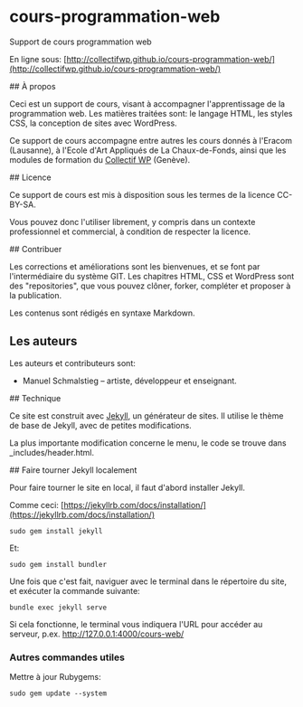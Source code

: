 # cours-programmation-web
Support de cours programmation web

En ligne sous: [http://collectifwp.github.io/cours-programmation-web/](http://collectifwp.github.io/cours-programmation-web/)

## À propos

Ceci est un support de cours, visant à accompagner l'apprentissage de la programmation web. Les matières traitées sont: le langage HTML, les styles CSS, la conception de sites avec WordPress.

Ce support de cours accompagne entre autres les cours donnés à l'Eracom (Lausanne), à l'Ecole d'Art Appliqués de La Chaux-de-Fonds, ainsi que les modules de formation du [Collectif WP](http://collectifwp.ch) (Genève).

## Licence

Ce support de cours est mis à disposition sous les termes de la licence CC-BY-SA.

Vous pouvez donc l'utiliser librement, y compris dans un contexte professionnel et commercial, à condition de respecter la licence.

## Contribuer

Les corrections et améliorations sont les bienvenues, et se font par l'intermédiaire du système GIT. Les chapitres HTML, CSS et WordPress sont des "repositories", que vous pouvez clôner, forker, compléter et proposer à la publication.

Les contenus sont rédigés en syntaxe Markdown.

## Les auteurs

Les auteurs et contributeurs sont:

* Manuel Schmalstieg – artiste, développeur et enseignant.

## Technique

Ce site est construit avec [Jekyll](http://jekyllrb.com/), un générateur de sites. Il utilise le thème de base de Jekyll, avec de petites modifications.

La plus importante modification concerne le menu, le code se trouve dans _includes/header.html.

## Faire tourner Jekyll localement

Pour faire tourner le site en local, il faut d'abord installer Jekyll.

Comme ceci: [https://jekyllrb.com/docs/installation/](https://jekyllrb.com/docs/installation/)

```
sudo gem install jekyll
```

Et: 

```
sudo gem install bundler
```

Une fois que c'est fait, naviguer avec le terminal dans le répertoire du site, et exécuter la commande suivante:

```
bundle exec jekyll serve
```

Si cela fonctionne, le terminal vous indiquera l'URL pour accéder au serveur, p.ex. http://127.0.0.1:4000/cours-web/

### Autres commandes utiles

Mettre à jour Rubygems: 

```
sudo gem update --system
```